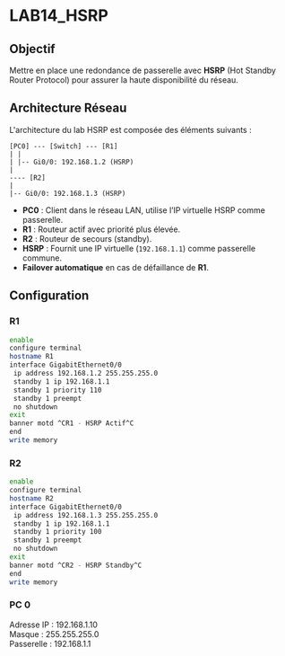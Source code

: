# LAB14_HSRP

## Objectif  
Mettre en place une redondance de passerelle avec **HSRP** (Hot Standby Router Protocol) pour assurer la haute disponibilité du réseau.

## Architecture Réseau

L'architecture du lab HSRP est composée des éléments suivants :

```
[PC0] --- [Switch] --- [R1]
| |
| |-- Gi0/0: 192.168.1.2 (HSRP)
|
---- [R2]
|
|-- Gi0/0: 192.168.1.3 (HSRP)
```
- **PC0** : Client dans le réseau LAN, utilise l’IP virtuelle HSRP comme passerelle.
- **R1** : Routeur actif avec priorité plus élevée.
- **R2** : Routeur de secours (standby).
- **HSRP** : Fournit une IP virtuelle (`192.168.1.1`) comme passerelle commune.
- **Failover automatique** en cas de défaillance de **R1**.

## Configuration

### R1
```bash
enable
configure terminal
hostname R1
interface GigabitEthernet0/0
 ip address 192.168.1.2 255.255.255.0
 standby 1 ip 192.168.1.1
 standby 1 priority 110
 standby 1 preempt
 no shutdown
exit
banner motd ^CR1 - HSRP Actif^C
end
write memory
```

### R2
```bash
enable
configure terminal
hostname R2
interface GigabitEthernet0/0
 ip address 192.168.1.3 255.255.255.0
 standby 1 ip 192.168.1.1
 standby 1 priority 100
 standby 1 preempt
 no shutdown
exit
banner motd ^CR2 - HSRP Standby^C
end
write memory
```
### PC 0
Adresse IP  : 192.168.1.10  
Masque      : 255.255.255.0  
Passerelle  : 192.168.1.1

